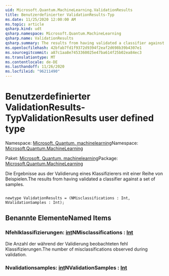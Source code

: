 ```yaml
---
uid: Microsoft.Quantum.MachineLearning.ValidationResults
title: Benutzerdefinierter ValidationResults-Typ
ms.date: 11/25/2020 12:00:00 AM
ms.topic: article
qsharp.kind: udt
qsharp.namespace: Microsoft.Quantum.MachineLearning
qsharp.name: ValidationResults
qsharp.summary: The results from having validated a classifier against a set of samples.
ms.openlocfilehash: 42bfab7fd1f9372d9394f2eaf2d698b39b4307e1
ms.sourcegitcommit: a87c1aa8e7453360025e47ba614f25b02ea84ec3
ms.translationtype: MT
ms.contentlocale: de-DE
ms.lasthandoff: 11/26/2020
ms.locfileid: "96211490"
---
```

# <a name="validationresults-user-defined-type"></a><span data-ttu-id="29800-102">Benutzerdefinierter ValidationResults-Typ</span><span class="sxs-lookup"><span data-stu-id="29800-102">ValidationResults user defined type</span></span>

<span data-ttu-id="29800-103">Namespace: [Microsoft. Quantum. machinelearning](xref:Microsoft.Quantum.MachineLearning)</span><span class="sxs-lookup"><span data-stu-id="29800-103">Namespace: [Microsoft.Quantum.MachineLearning](xref:Microsoft.Quantum.MachineLearning)</span></span>

<span data-ttu-id="29800-104">Paket: [Microsoft. Quantum. machinelearning](https://nuget.org/packages/Microsoft.Quantum.MachineLearning)</span><span class="sxs-lookup"><span data-stu-id="29800-104">Package: [Microsoft.Quantum.MachineLearning](https://nuget.org/packages/Microsoft.Quantum.MachineLearning)</span></span>


<span data-ttu-id="29800-105">Die Ergebnisse aus der Validierung eines Klassifizierers mit einer Reihe von Beispielen.</span><span class="sxs-lookup"><span data-stu-id="29800-105">The results from having validated a classifier against a set of samples.</span></span>

```qsharp

newtype ValidationResults = (NMisclassifications : Int, NValidationSamples : Int);
```



## <a name="named-items"></a><span data-ttu-id="29800-106">Benannte Elemente</span><span class="sxs-lookup"><span data-stu-id="29800-106">Named Items</span></span>

### <a name="nmisclassifications--int"></a><span data-ttu-id="29800-107">Nfehlklassifizierungen: [int](xref:microsoft.quantum.lang-ref.int)</span><span class="sxs-lookup"><span data-stu-id="29800-107">NMisclassifications : [Int](xref:microsoft.quantum.lang-ref.int)</span></span>

<span data-ttu-id="29800-108">Die Anzahl der während der Validierung beobachteten fehl Klassifizierungen.</span><span class="sxs-lookup"><span data-stu-id="29800-108">The number of misclassifications observed during validation.</span></span>
### <a name="nvalidationsamples--int"></a><span data-ttu-id="29800-109">Nvalidationsamples: [int](xref:microsoft.quantum.lang-ref.int)</span><span class="sxs-lookup"><span data-stu-id="29800-109">NValidationSamples : [Int](xref:microsoft.quantum.lang-ref.int)</span></span>

